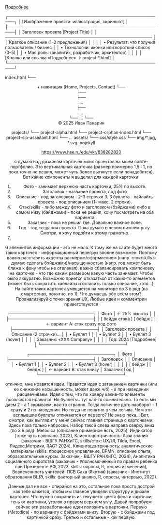 <a href="projects/project‑alpha.html">Подробнее</a>



┌────────────────────────────────────────────────────┐
│ [Изображение проекта: иллюстрация, скриншот]     │
├────────────────────────────────────────────────────┤
│ Заголовок проекта (Project Title)                 │
│ ─────────────────────────────────────────────────  │
│ Краткое описание (1–2 предложения)                │
│                                                    │
│ • Результат: что получил пользователь / бизнес    │
│ • Технологии: иконки или короткий список (3–5)    │
│ • Моя роль: (аналитик, разработчик, архитектор)   │
│                                                    │
│ [Кнопка или ссылка «Подробнее» → project‑*.html]  │
└────────────────────────────────────────────────────┘


index.html
└── <header> + навигация (Home, Projects, Contact)
└── <main>
    └── <section class="cards">
        ├── <article class="card">…</article>
        ├── <article class="card">…</article>
        └── …
└── <footer>© 2025 Иван Панарин</footer>

projects/
└── project-alpha.html
└── project-orphan-index.html
└── project-slp-assistant.html
└── …
assets/
└── css/style.css
└── img/*.jpg, *.svg
.nojekyll



https://www.hse.ru/edu/vkr/838282823

я думаю над дизайном карточек моих проектов на моем сайте-портфолио. Это вертикальная карточка (размер примерно 1,5 : 1, но пока точно не решил, 
может чуть более вытянуто если понадобится). Вот какие компоненты я выделил для каждой карточки: 
1. Фото - занимает верхнюю часть карточки, 25% по высоте. 
2. Заголовок - название проекта, под фото 
3. Описание - под заголовком - 2-3 строчки 3. 3 буллета - хайлайты проекта - под описанием (1- макс. 2 строки). 
4. Стэк/skills - либо между фото и заголовком (бэйджами) либо в самом низу (бэйджами) - пока не решил, хочу посмотреть на оба вариента 
5. Заказчик - пока не решил где. Довольно важное поле. 
6. Год - год создания проекта. Пока думаю в левом нижнем углу. Смотри, я хочу подойти к этому грамотно. 
7. 
6 элементов информации - это не мало. К тому же на сайте будет много таких карточек - информационный перегруз вполне возможен. 
Поэтому важно расставить акценты размером/оформлением (напр. стэк/skills я думаю сделать бэйджами)/насыщенностью (напр. год может быть ближе к фону 
чтобы не отвлекал), важно сбалансировать компоновку на карточке - что где каким размером какую часть занимает. Чтобы было аккуратно. 
Возможно приется отказаться от каких-то элементов (может быть сократить хайлайты и оставить только описание, хотя...). 
На сайте таких карточек умещается на мониторе по 3 в ряд (на смартфонах, понятно, по 1). Что думаешь обо всём этом? 
Проанализируй с точки зрения UX. Любые идеи и комментрии приветствуются

┌────────────────────────────┐
│           Фото            │  ← 25% высоты
│                            │
├────────────────────────────┤
│ [ бейдж стэка ] [ бейдж ] │  ← вариант A: стэк сразу под фото
├────────────────────────────┤
│ Заголовок проекта         │
│ Описание (2 строчки)...   │
│ • Буллет 1                │
│ • Буллет 2                │
│ • Буллет 3 (hover)        │
│                            │
│ Заказчик: «XXX Company»   │
│                            │
│ Год: 2024           [Подробнее] │
└────────────────────────────┘


┌────────────────────────────┐
│           Фото            │
├────────────────────────────┤
│ Заголовок                  │
│ Описание                   │
│ • Буллет 1                 │
│ • Буллет 2                 │
│ • Буллет 3 (hover)         │
│                            │
│ [ бейдж ] [ бейдж ]        │  ← вариант B: стэк внизу
│ Заказчик     Год           │
└────────────────────────────┘

отлично, мне нравятся идеи.  Нравится идея с затенением картинки (или ее снижение насыщенность, может даже ч/б) - а при наведении расцвечиваем. 
Идея с тем, что по ховеру какие-то элементы появляются нравится. Но буллеты.. тут как-то сомнительно. То есть мы даем 2 - а 1 скрываем, как-то странно. 
Тогда логичнее дать наоборот - 1 сразу и 2 по наведении. Но тогда не понятно в чем логика. Чем эти всплывшие буллеты отличаются от первого? Не знаю пока... 
Вот, смотри, как выглядит у меня сейчас главная страница с карточками. Здесь пока только наброски. Набор такой слева направа сверху вниз (по 3 в ряд): 
Metodica (описание примерное есть, 2025), 
Индикатор (тоже чуть написано. 2023), 
Клиентоцентричность: база знаний (заказчик - ВШГУ РАНХиГС, skills/стэк: UX/UI, Tilda, Excel, Яндекс.Метрики, RAG? 2024), 
Клиентоцентричность: аналитические материалы (skills: процессное управление, BPMN, описание опыта, 
образовательные курсы. Заказчик - ВШГУ РАНХиГС, 2024), 
Аналитика социального сиротства (заказчик - Уполномоченный по правам ребенка при Президенте РФ, 2023, skills: опросы, R, теория изменений), 
Вовлеченность учителей: ПСВ Саха (Якутия) (заказчик - Институт образования ВШЭ, skills: факторный анализ, R, опросы, интервью, 2022). 

Данные дал не все - опирайся на это, остальное пока просто дострой как тебе кажется, чтобы мы главное увидели структуру и дизайн карточек. 
Что нужно сохранить из текущего: цвета фона и карточки, тень от картинки, уголок в правом верхнем углу. 
Давай попробуем сейчас эти разработанные идеи положить в карточки. 
Первую (Metodica) - по варианту с бэйджами внизу. Вторую - с бэйджами под картинкой сразу. 
Третью и остальные - как первую.